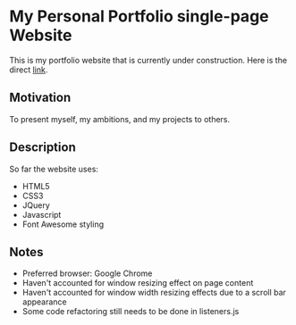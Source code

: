 # My Personal Portfolio single-page Website

This is my portfolio website that is currently under construction. Here is the direct [link](https://a-taranenko.github.io).

## Motivation

To present myself, my ambitions, and my projects to others.

## Description

So far the website uses:
- HTML5
- CSS3
- JQuery
- Javascript
- Font Awesome styling

## Notes

- Preferred browser: Google Chrome
- Haven't accounted for window resizing effect on page content
- Haven't accounted for window width resizing effects due to a scroll bar appearance
- Some code refactoring still needs to be done in listeners.js